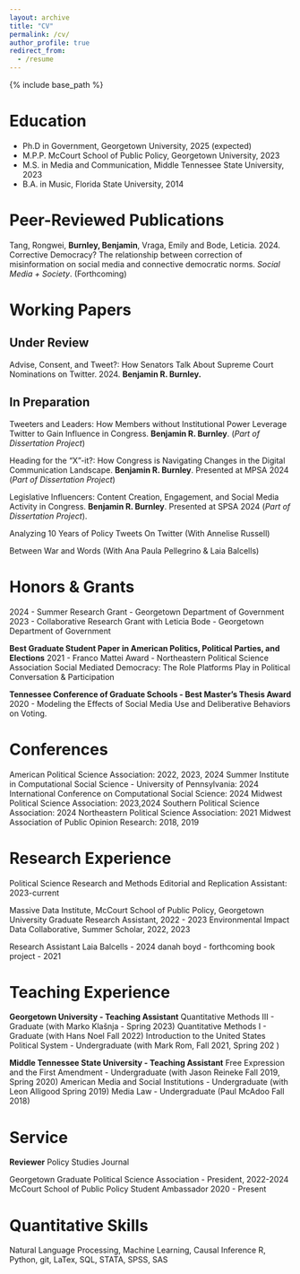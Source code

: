 ```yaml
---
layout: archive
title: "CV"
permalink: /cv/
author_profile: true
redirect_from:
  - /resume
---
```


{% include base_path %}

Education
======
* Ph.D in Government, Georgetown University, 2025 (expected)
* M.P.P. McCourt School of Public Policy, Georgetown University, 2023
* M.S. in Media and Communication, Middle Tennessee State University, 2023
* B.A. in Music, Florida State University, 2014

Peer-Reviewed Publications 
======
Tang, Rongwei, **Burnley, Benjamin**, Vraga, Emily and Bode, Leticia. 2024. Corrective Democracy? The relationship between correction of misinformation on social media and connective democratic norms. *Social Media + Society*. (Forthcoming)

Working Papers 
======
## Under Review
Advise, Consent, and Tweet?: How Senators Talk About Supreme Court Nominations on Twitter. 2024. **Benjamin R. Burnley.** 

## In Preparation
Tweeters and Leaders: How Members without Institutional Power Leverage Twitter to Gain Influence in Congress. **Benjamin R. Burnley**. (*Part of Dissertation Project*) 

Heading for the “X”-it?: How Congress is Navigating Changes in the Digital Communication
Landscape. **Benjamin R. Burnley**. Presented at MPSA 2024 (*Part of Dissertation Project*)

Legislative Influencers: Content Creation, Engagement, and Social Media Activity in Congress. **Benjamin R. Burnley**. Presented at SPSA 2024 (*Part of Dissertation Project*).

Analyzing 10 Years of Policy Tweets On Twitter (With Annelise Russell)

Between War and Words (With Ana Paula Pellegrino & Laia Balcells)

Honors & Grants 
======
2024 - Summer Research Grant - Georgetown Department of Government
2023  - Collaborative Research Grant with Leticia Bode - Georgetown Department of Government

**Best Graduate Student Paper in American Politics, Political Parties, and Elections**
2021 - Franco Mattei Award - Northeastern Political Science Association 
Social Mediated Democracy: The Role Platforms Play in Political Conversation & Participation 

**Tennessee Conference of Graduate Schools - Best Master’s Thesis Award**
2020 - Modeling the Effects of Social Media Use and Deliberative Behaviors on Voting.

Conferences
====== 
American Political Science Association: 2022, 2023, 2024
Summer Institute in Computational Social Science - University of Pennsylvania: 2024
International Conference on Computational Social Science: 2024
Midwest Political Science Association: 2023,2024
Southern Political Science Association: 2024
Northeastern Political Science Association: 2021 
Midwest Association of Public Opinion Research: 2018, 2019

Research Experience
======
Political Science Research and Methods
Editorial and Replication Assistant: 2023-current 

Massive Data Institute, McCourt School of Public Policy, Georgetown University
Graduate Research Assistant, 2022 - 2023 
Environmental Impact Data Collaborative, Summer Scholar, 2022, 2023

Research Assistant
Laia Balcells - 2024
danah boyd - forthcoming book project - 2021

Teaching Experience
======
**Georgetown University - Teaching Assistant**
Quantitative Methods III - Graduate (with Marko Klašnja - Spring 2023)
Quantitative Methods I - Graduate  (with Hans Noel Fall 2022)
Introduction to the United States Political System - Undergraduate (with Mark Rom, Fall 2021, Spring 202 )

**Middle Tennessee State University - Teaching Assistant**
Free Expression and the First Amendment -  Undergraduate (with Jason Reineke Fall 2019, Spring 2020)
American Media and Social Institutions -  Undergraduate (with Leon Alligood Spring 2019)
Media Law - Undergraduate (Paul McAdoo Fall 2018)


Service
======
**Reviewer**
Policy Studies Journal 

Georgetown Graduate Political Science Association - President, 2022-2024
McCourt School of Public Policy Student Ambassador  2020 - Present

Quantitative Skills
======
Natural Language Processing, Machine Learning, Causal Inference
R, Python, git, LaTex, SQL, STATA, SPSS, SAS



